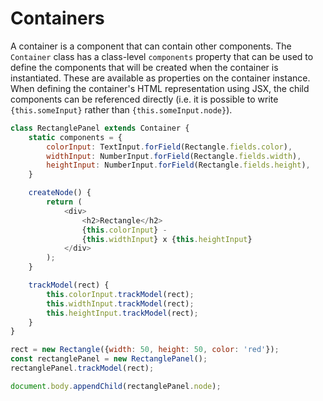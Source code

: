 # Containers

A container is a component that can contain other components.  The `Container` class has a class-level `components` property that can be used to define the components that will be created when the container is instantiated. These are available as properties on the container instance. When defining the container's HTML representation using JSX, the child components can be referenced directly (i.e. it is possible to write `{this.someInput}` rather than `{this.someInput.node}`).

```javascript
class RectanglePanel extends Container {
    static components = {
        colorInput: TextInput.forField(Rectangle.fields.color),
        widthInput: NumberInput.forField(Rectangle.fields.width),
        heightInput: NumberInput.forField(Rectangle.fields.height),
    }

    createNode() {
        return (
            <div>
                <h2>Rectangle</h2>
                {this.colorInput} -
                {this.widthInput} x {this.heightInput}
            </div>
        );
    }

    trackModel(rect) {
        this.colorInput.trackModel(rect);
        this.widthInput.trackModel(rect);
        this.heightInput.trackModel(rect);
    }
}

rect = new Rectangle({width: 50, height: 50, color: 'red'});
const rectanglePanel = new RectanglePanel();
rectanglePanel.trackModel(rect);

document.body.appendChild(rectanglePanel.node);
```
